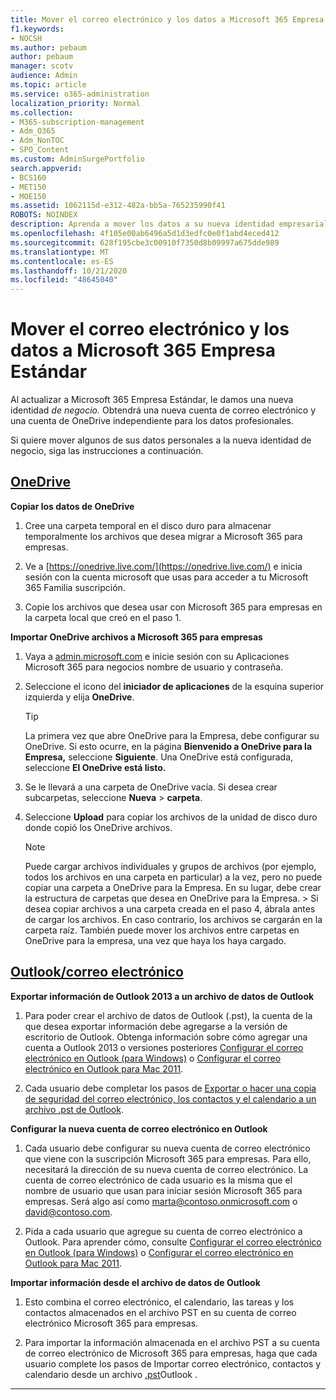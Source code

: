```yaml
---
title: Mover el correo electrónico y los datos a Microsoft 365 Empresa Estándar
f1.keywords:
- NOCSH
ms.author: pebaum
author: pebaum
manager: scotv
audience: Admin
ms.topic: article
ms.service: o365-administration
localization_priority: Normal
ms.collection:
- M365-subscription-management
- Adm_O365
- Adm_NonTOC
- SPO_Content
ms.custom: AdminSurgePortfolio
search.appverid:
- BCS160
- MET150
- MOE150
ms.assetid: 1062115d-e312-482a-bb5a-765235990f41
ROBOTS: NOINDEX
description: Aprenda a mover los datos a su nueva identidad empresarial.
ms.openlocfilehash: 4f105e00ab6496a5d1d3edfc0e0f1abd4eced412
ms.sourcegitcommit: 628f195cbe3c00910f7350d8b09997a675dde989
ms.translationtype: MT
ms.contentlocale: es-ES
ms.lasthandoff: 10/21/2020
ms.locfileid: "48645040"
---
```

# <a name="move-email-and-data-to-microsoft-365-business-standard"></a>Mover el correo electrónico y los datos a Microsoft 365 Empresa Estándar

Al actualizar a Microsoft 365 Empresa Estándar, le damos una nueva identidad *de negocio.* Obtendrá una nueva cuenta de correo electrónico y una cuenta de OneDrive independiente para los datos profesionales. 
  
Si quiere mover algunos de sus datos personales a la nueva identidad de negocio, siga las instrucciones a continuación.
  
## <a name="onedrive"></a>[OneDrive](#tab/OneDrive)
  
 **Copiar los datos de OneDrive**
1. Cree una carpeta temporal en el disco duro para almacenar temporalmente los archivos que desea migrar a Microsoft 365 para empresas.
    
2. Ve a [https://onedrive.live.com/](https://onedrive.live.com/) e inicia sesión con la cuenta microsoft que usas para acceder a tu Microsoft 365 Familia suscripción. 
    
3. Copie los archivos que desea usar con Microsoft 365 para empresas en la carpeta local que creó en el paso 1.
    
 **Importar OneDrive archivos a Microsoft 365 para empresas**
1. Vaya a [admin.microsoft.com](https://go.microsoft.com/fwlink/?LinkId=816877) e inicie sesión con su Aplicaciones Microsoft 365 para negocios nombre de usuario y contraseña. 
    
2. Seleccione el icono del **iniciador de aplicaciones** de la esquina superior izquierda y elija **OneDrive**.
  
    > [!TIP]
    > La primera vez que abre OneDrive para la Empresa, debe configurar su OneDrive. Si esto ocurre, en la página **Bienvenido a OneDrive para la Empresa,** seleccione **Siguiente**. Una OneDrive está configurada, seleccione **El OneDrive está listo.** 
  
3. Se le llevará a una carpeta de OneDrive vacía. Si desea crear subcarpetas, seleccione **Nueva** \> **carpeta**.

4. Seleccione **Upload** para copiar los archivos de la unidad de disco duro donde copió los OneDrive archivos. 
  
    > [!NOTE]
    >  Puede cargar archivos individuales y grupos de archivos (por ejemplo, todos los archivos en una carpeta en particular) a la vez, pero no puede copiar una carpeta a OneDrive para la Empresa. En su lugar, debe crear la estructura de carpetas que desea en OneDrive para la Empresa. >  Si desea copiar archivos a una carpeta creada en el paso 4, ábrala antes de cargar los archivos. En caso contrario, los archivos se cargarán en la carpeta raíz. También puede mover los archivos entre carpetas en OneDrive para la empresa, una vez que haya los haya cargado. 
  
## <a name="outlookemail"></a>[Outlook/correo electrónico](#tab/Outlook)
  
 **Exportar información de Outlook 2013 a un archivo de datos de Outlook**
1. Para poder crear el archivo de datos de Outlook (.pst), la cuenta de la que desea exportar información debe agregarse a la versión de escritorio de Outlook. Obtenga información sobre cómo agregar una cuenta a Outlook 2013 o versiones posteriores [Configurar el correo electrónico en Outlook (para Windows)](https://support.microsoft.com/office/6e27792a-9267-4aa4-8bb6-c84ef146101b) o [Configurar el correo electrónico en Outlook para Mac 2011](https://support.microsoft.com/office/de372dc4-9648-4044-a76c-e8a60e178d54).
    
2. Cada usuario debe completar los pasos de [Exportar o hacer una copia de seguridad del correo electrónico, los contactos y el calendario a un archivo .pst de Outlook](https://support.microsoft.com/office/14252b52-3075-4e9b-be4e-ff9ef1068f91).
    
 **Configurar la nueva cuenta de correo electrónico en Outlook**
1. Cada usuario debe configurar su nueva cuenta de correo electrónico que viene con la suscripción Microsoft 365 para empresas. Para ello, necesitará la dirección de su nueva cuenta de correo electrónico. La cuenta de correo electrónico de cada usuario es la misma que el nombre de usuario que usan para iniciar sesión Microsoft 365 para empresas. Será algo así como marta@contoso.onmicrosoft.com o david@contoso.com.
    
2. Pida a cada usuario que agregue su cuenta de correo electrónico a Outlook. Para aprender cómo, consulte [Configurar el correo electrónico en Outlook (para Windows)](https://support.microsoft.com/office/6e27792a-9267-4aa4-8bb6-c84ef146101b) o [Configurar el correo electrónico en Outlook para Mac 2011](https://support.microsoft.com/office/de372dc4-9648-4044-a76c-e8a60e178d54).
    
 **Importar información desde el archivo de datos de Outlook**
1. Esto combina el correo electrónico, el calendario, las tareas y los contactos almacenados en el archivo PST en su cuenta de correo electrónico Microsoft 365 para empresas.
    
2. Para importar la información almacenada en el archivo PST a su cuenta de correo electrónico de Microsoft 365 para empresas, haga que cada usuario complete los pasos de Importar correo electrónico, contactos y calendario desde un archivo [.pst](https://support.microsoft.com/office/431a8e9a-f99f-4d5f-ae48-ded54b3440ac)Outlook .
    
---

